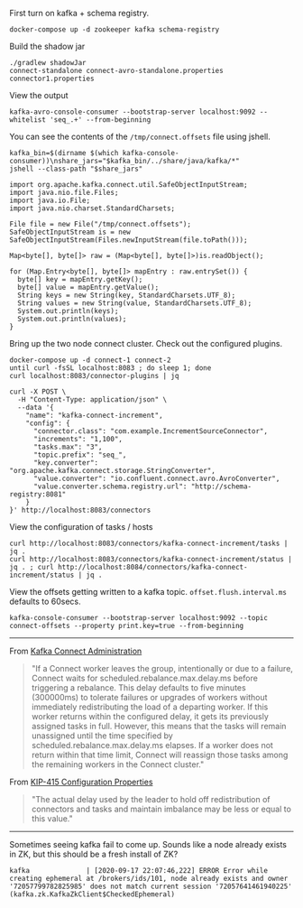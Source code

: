 First turn on kafka + schema registry.

```
docker-compose up -d zookeeper kafka schema-registry
```

Build the shadow jar

```
./gradlew shadowJar
connect-standalone connect-avro-standalone.properties connector1.properties
```

View the output

```
kafka-avro-console-consumer --bootstrap-server localhost:9092 --whitelist 'seq_.+' --from-beginning
```

You can see the contents of the `/tmp/connect.offsets` file using jshell.

```
kafka_bin=$(dirname $(which kafka-console-consumer))\nshare_jars="$kafka_bin/../share/java/kafka/*"
jshell --class-path "$share_jars"
```

```
import org.apache.kafka.connect.util.SafeObjectInputStream;
import java.nio.file.Files;
import java.io.File;
import java.nio.charset.StandardCharsets;

File file = new File("/tmp/connect.offsets");
SafeObjectInputStream is = new SafeObjectInputStream(Files.newInputStream(file.toPath()));

Map<byte[], byte[]> raw = (Map<byte[], byte[]>)is.readObject();

for (Map.Entry<byte[], byte[]> mapEntry : raw.entrySet()) {
  byte[] key = mapEntry.getKey();
  byte[] value = mapEntry.getValue();
  String keys = new String(key, StandardCharsets.UTF_8);
  String values = new String(value, StandardCharsets.UTF_8);
  System.out.println(keys);
  System.out.println(values);
}
```

Bring up the two node connect cluster.  Check out the configured plugins.


```
docker-compose up -d connect-1 connect-2
until curl -fsSL localhost:8083 ; do sleep 1; done
curl localhost:8083/connector-plugins | jq
```

```
curl -X POST \
  -H "Content-Type: application/json" \
  --data '{
    "name": "kafka-connect-increment",
    "config": {
      "connector.class": "com.example.IncrementSourceConnector",
      "increments": "1,100",
      "tasks.max": "3",
      "topic.prefix": "seq_",
      "key.converter": "org.apache.kafka.connect.storage.StringConverter",
      "value.converter": "io.confluent.connect.avro.AvroConverter",
      "value.converter.schema.registry.url": "http://schema-registry:8081"
    }
}' http://localhost:8083/connectors
```

View the configuration of tasks / hosts

```
curl http://localhost:8083/connectors/kafka-connect-increment/tasks | jq .
curl http://localhost:8083/connectors/kafka-connect-increment/status | jq . ; curl http://localhost:8084/connectors/kafka-connect-increment/status | jq .
```

View the offsets getting written to a kafka topic. `offset.flush.interval.ms` defaults to 60secs.

```
kafka-console-consumer --bootstrap-server localhost:9092 --topic connect-offsets --property print.key=true --from-beginning
```

---

From [Kafka Connect Administration](https://kafka.apache.org/documentation/#connect_administration)

> "If a Connect worker leaves the group, intentionally or due to a failure, Connect waits for scheduled.rebalance.max.delay.ms before triggering a rebalance. This delay defaults to five minutes (300000ms) to tolerate failures or upgrades of workers without immediately redistributing the load of a departing worker. If this worker returns within the configured delay, it gets its previously assigned tasks in full. However, this means that the tasks will remain unassigned until the time specified by scheduled.rebalance.max.delay.ms elapses. If a worker does not return within that time limit, Connect will reassign those tasks among the remaining workers in the Connect cluster."

From [KIP-415 Configuration Properties](https://cwiki.apache.org/confluence/display/KAFKA/KIP-415%3A+Incremental+Cooperative+Rebalancing+in+Kafka+Connect#KIP415:IncrementalCooperativeRebalancinginKafkaConnect-ConfigurationProperties)

> "The actual delay used by the leader to hold off redistribution of connectors and tasks and maintain imbalance may be less or equal to this value."

---

Sometimes seeing kafka fail to come up.  Sounds like a node already exists in ZK, but this should be a fresh install of ZK?

```
kafka              | [2020-09-17 22:07:46,222] ERROR Error while creating ephemeral at /brokers/ids/101, node already exists and owner '72057799782825985' does not match current session '72057641461940225' (kafka.zk.KafkaZkClient$CheckedEphemeral)
```

